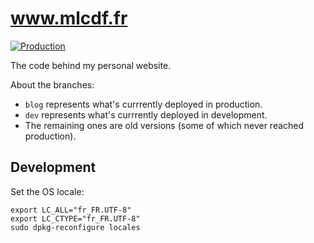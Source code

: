 # www.mlcdf.fr
[![Production](https://github.com/mlcdf/www/actions/workflows/production.yml/badge.svg?branch=blog)](https://github.com/mlcdf/www/actions/workflows/production.yml)

The code behind my personal website.

About the branches:

- `blog` represents what's currrently deployed in production.
- `dev` represents what's currrently deployed in development.
- The remaining ones are old versions (some of which never reached production).

## Development

Set the OS locale:
```console
export LC_ALL="fr_FR.UTF-8"
export LC_CTYPE="fr_FR.UTF-8"
sudo dpkg-reconfigure locales
```
